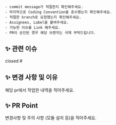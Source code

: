 ```
- commit message가 적절한지 확인해주세요.
- 마지막으로 Coding Convention을 준수했는지 확인해주세요.
- 적절한 branch로 요청했는지 확인해주세요.
- Assignees, Label을 붙여주세요.
- 가능한 이슈를 Link 해주세요.
- PR이 승인된 경우 해당 브랜치는 삭제 부탁드립니다.
```

## ✨ 관련 이슈
closed #

## ✨ 변경 사항 및 이유
해당 pr에서 작업한 내역을 적어주세요.

## ✨ PR Point
변경사항 및 주의 사항 (모듈 설치 등)을 적어주세요.

